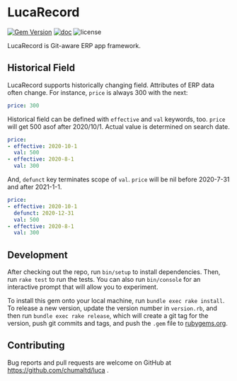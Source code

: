# LucaRecord

[![Gem Version](https://badge.fury.io/rb/lucarecord.svg)](https://badge.fury.io/rb/lucarecord)
[![doc](https://img.shields.io/badge/doc-rubydoc-green.svg)](https://www.rubydoc.info/gems/lucarecord/index)
![license](https://img.shields.io/github/license/chumaltd/luca)

LucaRecord is Git-aware ERP app framework.

## Historical Field

LucaRecord supports historically changing field. Attributes of ERP data often change. For instance, `price` is always 300 with the next:

```yaml
price: 300
```

Historical field can be defined with `effective` and `val` keywords, too. `price` will get 500 asof after 2020/10/1. Actual value is determined on search date.

```yaml
price:
- effective: 2020-10-1
  val: 500
- effective: 2020-8-1
  val: 300
```

And, `defunct` key terminates scope of `val`. `price` will be nil before 2020-7-31 and after 2021-1-1.

```yaml
price:
- effective: 2020-10-1
  defunct: 2020-12-31
  val: 500
- effective: 2020-8-1
  val: 300
```


## Development

After checking out the repo, run `bin/setup` to install dependencies. Then, run `rake test` to run the tests. You can also run `bin/console` for an interactive prompt that will allow you to experiment.

To install this gem onto your local machine, run `bundle exec rake install`. To release a new version, update the version number in `version.rb`, and then run `bundle exec rake release`, which will create a git tag for the version, push git commits and tags, and push the `.gem` file to [rubygems.org](https://rubygems.org).

## Contributing

Bug reports and pull requests are welcome on GitHub at https://github.com/chumaltd/luca .
